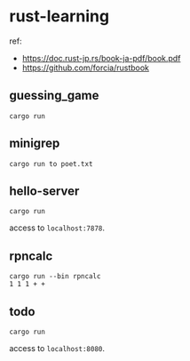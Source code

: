 # rust-learning

ref:
- https://doc.rust-jp.rs/book-ja-pdf/book.pdf
- https://github.com/forcia/rustbook

## guessing_game
```
cargo run
```

## minigrep
```
cargo run to poet.txt
```

## hello-server
```
cargo run
```

access to `localhost:7878`.


## rpncalc
```
cargo run --bin rpncalc
1 1 1 + +
```

## todo
```
cargo run
```
access to `localhost:8080`.
